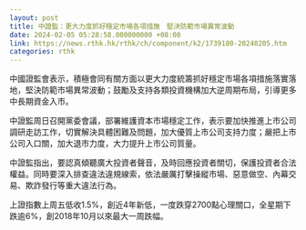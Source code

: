 ```yaml
---
layout: post
title: 中證監：更大力度抓好穩定市場各項措施　堅決防範市場異常波動
date: 2024-02-05 05:28:58.000000000 +08:00
link: https://news.rthk.hk/rthk/ch/component/k2/1739180-20240205.htm
categories: rthk
---
```


中國證監會表示，積極會同有關方面以更大力度統籌抓好穩定市場各項措施落實落地，堅決防範市場異常波動；鼓勵及支持各類投資機構加大逆周期布局，引導更多中長期資金入市。

中證監周日召開黨委會議，部署維護資本市場穩定工作，表示要加快推進上市公司調研走訪工作，切實解決具體困難及問題，加大優質上市公司支持力度；嚴把上市公司入口關，加大退市力度，大力提升上市公司質量。

中證監指出，要認真傾聽廣大投資者聲音，及時回應投資者關切，保護投資者合法權益。同時要深入排查違法違規線索，依法嚴厲打擊操縱市場、惡意做空、內幕交易、欺詐發行等重大違法行為。

上證指數上周五低收1.5%，創近4年新低，一度跌穿2700點心理關口，全星期下跌逾6%，創2018年10月以來最大一周跌幅。
